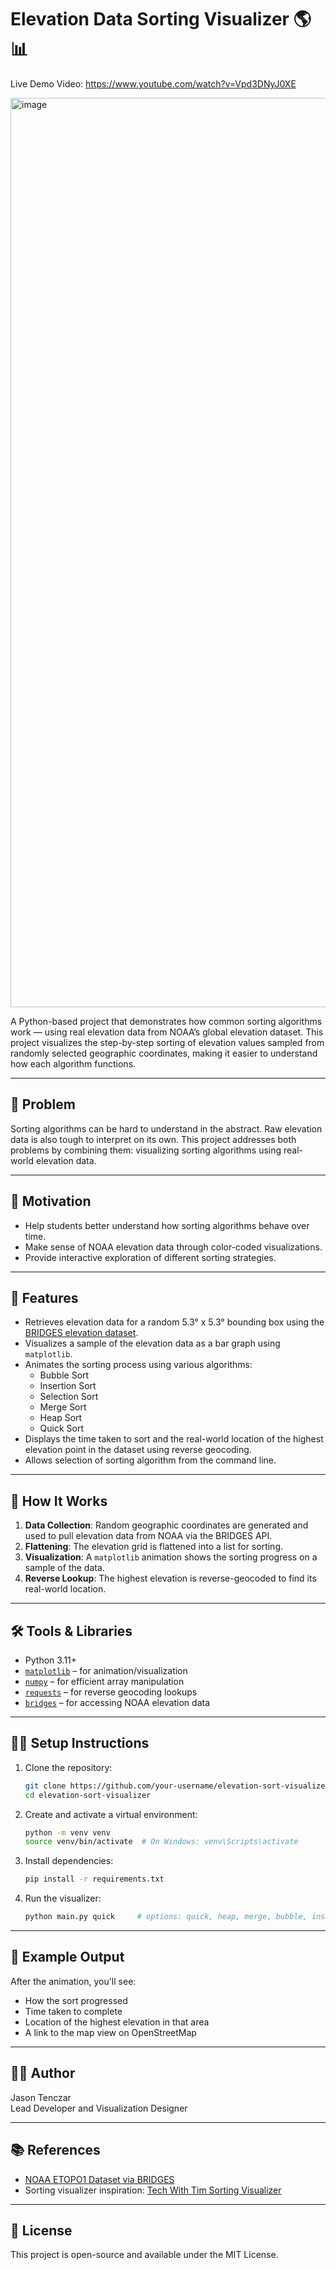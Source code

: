 # Elevation Data Sorting Visualizer 🌎📊

Live Demo Video: https://www.youtube.com/watch?v=Vpd3DNyJ0XE

<img width="1455" alt="image" src="https://github.com/user-attachments/assets/f888c277-d138-4514-aa47-4c7ac5eac2f3" />


A Python-based project that demonstrates how common sorting algorithms work — using real elevation data from NOAA’s global elevation dataset. This project visualizes the step-by-step sorting of elevation values sampled from randomly selected geographic coordinates, making it easier to understand how each algorithm functions.

---

## 🚩 Problem

Sorting algorithms can be hard to understand in the abstract. Raw elevation data is also tough to interpret on its own. This project addresses both problems by combining them: visualizing sorting algorithms using real-world elevation data.

---

## 🎯 Motivation

- Help students better understand how sorting algorithms behave over time.
- Make sense of NOAA elevation data through color-coded visualizations.
- Provide interactive exploration of different sorting strategies.

---

## 🧩 Features

- Retrieves elevation data for a random 5.3° x 5.3° bounding box using the [BRIDGES elevation dataset](https://bridgesuncc.github.io/tutorials/Data_Elevation.html).
- Visualizes a sample of the elevation data as a bar graph using `matplotlib`.
- Animates the sorting process using various algorithms:
  - Bubble Sort
  - Insertion Sort
  - Selection Sort
  - Merge Sort
  - Heap Sort
  - Quick Sort
- Displays the time taken to sort and the real-world location of the highest elevation point in the dataset using reverse geocoding.
- Allows selection of sorting algorithm from the command line.

---

## 🧪 How It Works

1. **Data Collection**: Random geographic coordinates are generated and used to pull elevation data from NOAA via the BRIDGES API.
2. **Flattening**: The elevation grid is flattened into a list for sorting.
3. **Visualization**: A `matplotlib` animation shows the sorting progress on a sample of the data.
4. **Reverse Lookup**: The highest elevation is reverse-geocoded to find its real-world location.

---

## 🛠️ Tools & Libraries

- Python 3.11+
- [`matplotlib`](https://matplotlib.org/) – for animation/visualization
- [`numpy`](https://numpy.org/) – for efficient array manipulation
- [`requests`](https://docs.python-requests.org/) – for reverse geocoding lookups
- [`bridges`](https://bridgesuncc.github.io/) – for accessing NOAA elevation data

---

## 🧑‍💻 Setup Instructions

1. Clone the repository:
   ```bash
   git clone https://github.com/your-username/elevation-sort-visualizer.git
   cd elevation-sort-visualizer
   ```

2. Create and activate a virtual environment:
   ```bash
   python -m venv venv
   source venv/bin/activate  # On Windows: venv\Scripts\activate
   ```

3. Install dependencies:
   ```bash
   pip install -r requirements.txt
   ```

4. Run the visualizer:
   ```bash
   python main.py quick     # options: quick, heap, merge, bubble, insertion, selection
   ```

---

## 📍 Example Output

After the animation, you'll see:
- How the sort progressed
- Time taken to complete
- Location of the highest elevation in that area
- A link to the map view on OpenStreetMap

---

## 👨‍🏫 Author

Jason Tenczar  
Lead Developer and Visualization Designer

---

## 📚 References

- [NOAA ETOPO1 Dataset via BRIDGES](https://bridgesuncc.github.io/tutorials/Data_Elevation.html)
- Sorting visualizer inspiration: [Tech With Tim Sorting Visualizer](https://github.com/techwithtim/Sorting-Algorithm-Visualizer)

---

## 📄 License

This project is open-source and available under the MIT License.
